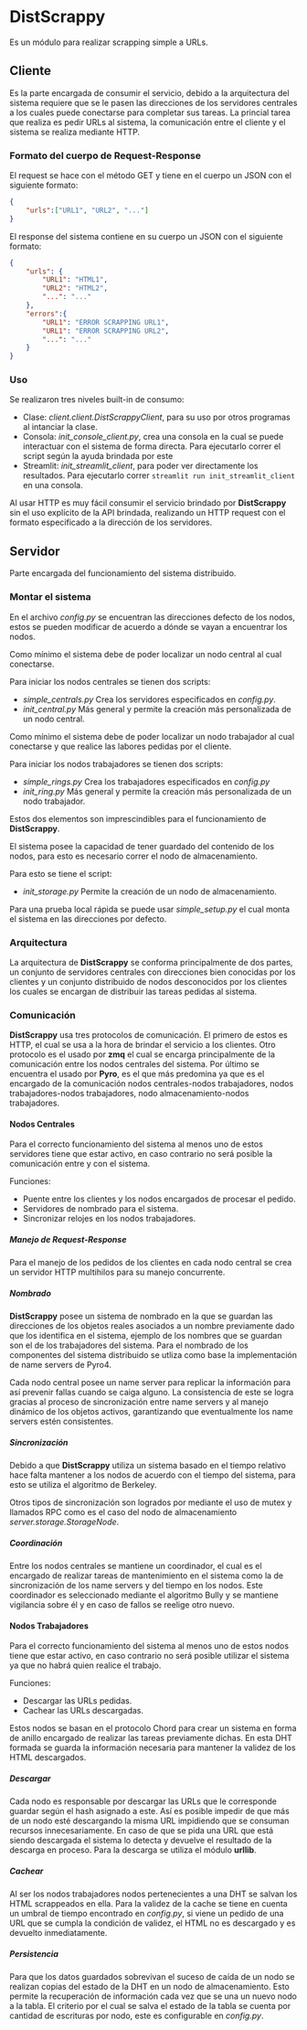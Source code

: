 # DistScrappy

Es un módulo para realizar scrapping simple a URLs.

## Cliente

Es la parte encargada de consumir el servicio, debido a la arquitectura del sistema requiere que se le pasen las direcciones de los servidores centrales a los cuales puede conectarse para completar sus tareas. La princial tarea que realiza es pedir URLs al sistema, la comunicación entre el cliente y el sistema se realiza mediante HTTP.

### Formato del cuerpo de Request-Response

El request se hace con el método GET y tiene en el cuerpo un JSON con el siguiente formato:

```json
{
    "urls":["URL1", "URL2", "..."]
}
```

El response del sistema contiene en su cuerpo un JSON con el siguiente formato:

```json
{
    "urls": {
        "URL1": "HTML1",
        "URL2": "HTML2",
        "...": "..."
    },
    "errors":{
        "URL1": "ERROR SCRAPPING URL1",
        "URL1": "ERROR SCRAPPING URL2",
        "...": "..."
    }
}
```

### Uso

Se realizaron tres niveles built-in de consumo:

- Clase: *client.client.DistScrappyClient*, para su uso por otros programas al intanciar la clase.
- Consola: *init_console_client.py*, crea una consola en la cual se puede interactuar con el sistema de forma directa. Para ejecutarlo correr el script según la ayuda brindada por este
- Streamlit: *init_streamlit_client*, para poder ver directamente los resultados. Para ejecutarlo correr `streamlit run init_streamlit_client` en una consola.

Al usar HTTP es muy fácil consumir el servicio brindado por **DistScrappy** sin el uso explícito de la API brindada, realizando un HTTP request con el formato especificado a la dirección de los servidores.

## Servidor

Parte encargada del funcionamiento del sistema distribuido.

### Montar el sistema

En el archivo *config.py* se encuentran las direcciones defecto de los nodos, estos se pueden modificar de acuerdo a dónde se vayan a encuentrar los nodos.

Como mínimo el sistema debe de poder localizar un nodo central al cual conectarse.

Para iniciar los nodos centrales se tienen dos scripts:

- *simple_centrals.py* Crea los servidores especificados en *config.py*.
- *init_central.py* Más general y permite la creación más personalizada de un nodo central.

Como mínimo el sistema debe de poder localizar un nodo trabajador al cual conectarse y que realice las labores pedidas por el cliente.

Para iniciar los nodos trabajadores se tienen dos scripts:

- *simple_rings.py* Crea los trabajadores especificados en *config.py*
- *init_ring.py* Más general y permite la creación más personalizada de un nodo trabajador.

Estos dos elementos son imprescindibles para el funcionamiento de **DistScrappy**.

El sistema posee la capacidad de tener guardado del contenido de los nodos, para esto es necesario correr el nodo de almacenamiento.

Para esto se tiene el script:

- *init_storage.py* Permite la creación de un nodo de almacenamiento.

Para una prueba local rápida se puede usar *simple_setup.py* el cual monta el sistema en las direcciones por defecto.

### Arquitectura

La arquitectura de **DistScrappy** se conforma principalmente de dos partes, un conjunto de servidores centrales con direcciones bien conocidas por los clientes y un conjunto distribuido de nodos desconocidos por los clientes los cuales se encargan de distribuir las tareas pedidas al sistema.

### Comunicación

**DistScrappy** usa tres protocolos de comunicación. El primero de estos es HTTP, el cual se usa a la hora de brindar el servicio a los clientes. Otro protocolo es el usado por **zmq** el cual se encarga principalmente de la comunicación entre los nodos centrales del sistema. Por último se encuentra el usado por **Pyro**, es el que más predomina ya que es el encargado de la comunicación nodos centrales-nodos trabajadores, nodos trabajadores-nodos trabajadores, nodo almacenamiento-nodos trabajadores.

#### Nodos Centrales

Para el correcto funcionamiento del sistema al menos uno de estos servidores tiene que estar activo, en caso contrario no será posible la comunicación entre y con el sistema.

Funciones:

- Puente entre los clientes y los nodos encargados de procesar el pedido.
- Servidores de nombrado para el sistema.
- Sincronizar relojes en los nodos trabajadores.

##### Manejo de Request-Response

Para el manejo de los pedidos de los clientes en cada nodo central se crea un servidor HTTP multihilos para su manejo concurrente.

##### Nombrado

**DistScrappy** posee un sistema de nombrado en la que se guardan las direcciones de los objetos reales asociados a un nombre previamente dado que los identifica en el sistema, ejemplo de los nombres que se guardan son el de los trabajadores del sistema. Para el nombrado de los componentes del sistema distribuido se utliza como base la implementación de name servers de Pyro4.

Cada nodo central posee un name server para replicar la información para así prevenir fallas cuando se caiga alguno. La consistencia de este se logra gracias al proceso de sincronización entre name servers y al manejo dinámico de los objetos activos, garantizando que eventualmente los name servers estén consistentes.

##### Sincronización

Debido a que **DistScrappy** utiliza un sistema basado en el tiempo relativo hace falta mantener a los nodos de acuerdo con el tiempo del sistema, para esto se utiliza el algoritmo de Berkeley.

Otros tipos de sincronización son logrados por mediante el uso de mutex y llamados RPC como es el caso del nodo de almacenamiento *server.storage.StorageNode*.

##### Coordinación

Entre los nodos centrales se mantiene un coordinador, el cual es el encargado de realizar tareas de mantenimiento en el sistema como la de sincronización de los name servers y del tiempo en los nodos. Este coordinador es seleccionado mediante el algoritmo Bully y se mantiene vigilancia sobre él y en caso de fallos se reelige otro nuevo.

#### Nodos Trabajadores

Para el correcto funcionamiento del sistema al menos uno de estos nodos tiene que estar activo, en caso contrario no será posible utilizar el sistema ya que no habrá quien realice el trabajo.

Funciones:

- Descargar las URLs pedidas.
- Cachear las URLs descargadas.

Estos nodos se basan en el protocolo Chord para crear un sistema en forma de anillo encargado de realizar las tareas previamente dichas. En esta DHT formada se guarda la información necesaria para mantener la validez de los HTML descargados.

##### Descargar

Cada nodo es responsable por descargar las URLs que le corresponde guardar según el hash asignado a este. Así es posible impedir de que más de un nodo esté descargando la misma URL impidiendo que se consuman recursos innecesariamente. En caso de que se pida una URL que está siendo descargada el sistema lo detecta y devuelve el resultado de la descarga en proceso. Para la descarga se utiliza el módulo **urllib**.

##### Cachear

Al ser los nodos trabajadores nodos pertenecientes a una DHT se salvan los HTML scrappeados en ella. Para la validez de la cache se tiene en cuenta un umbral de tiempo encontrado en *config.py*, si viene un pedido de una URL que se cumpla la condición de validez, el HTML no es descargado y es devuelto inmediatamente.

##### Persistencia

Para que los datos guardados sobrevivan el suceso de caída de un nodo se realizan copias del estado de la DHT en un nodo de almacenamiento. Esto permite la recuperación de información cada vez que se una un nuevo nodo a la tabla. El criterio por el cual se salva el estado de la tabla se cuenta por cantidad de escrituras por nodo, este es configurable en *config.py*.
